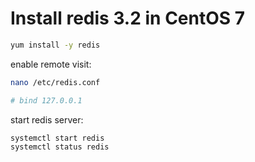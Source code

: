# Install redis 3.2 in CentOS 7
```bash
yum install -y redis
```

enable remote visit:
```bash
nano /etc/redis.conf

# bind 127.0.0.1
```
start redis server:
```bash
systemctl start redis
systemctl status redis
```